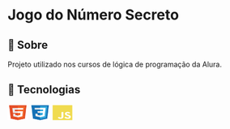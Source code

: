 <h1> Jogo do Número Secreto</h1>

<h2>📝 Sobre</h2>
<p> Projeto utilizado nos cursos de lógica de programação da Alura.</p>

## 🚀 Tecnologias
<div>
    <img height="30" width="40" src="https://raw.githubusercontent.com/devicons/devicon/master/icons/html5/html5-original.svg">
    <img height="30" width="40" src="https://raw.githubusercontent.com/devicons/devicon/master/icons/css3/css3-original.svg"> 
    <img height="30" width="40" src="https://raw.githubusercontent.com/devicons/devicon/master/icons/javascript/javascript-plain.svg">
</div>

